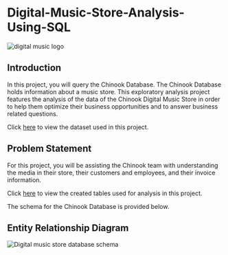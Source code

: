 # Digital-Music-Store-Analysis-Using-SQL
![digital music logo](https://user-images.githubusercontent.com/127675963/229233204-cb464a46-3bc5-4b7b-a638-12f54ef78726.png)


## Introduction
In this project, you will query the Chinook Database. The Chinook Database holds information about a music store. This exploratory analysis project features the analysis of the data of the Chinook Digital Music Store in order to help them optimize their business opportunities and to answer business related questions. 

Click [here](https://www.kaggle.com/datasets/samaxtech/chinook-music-store-data) to view the dataset used in this project.


## Problem Statement

For this project, you will be assisting the Chinook team with understanding the media in their store, their customers and employees, and their invoice information.

Click [here](https://github.com/RishabhJain2404/Digital-Music-Store-Analysis-Using-SQL/files/11130175/Digital.music.store.created.tables.md)
 to view the created tables used for analysis in this project.


The schema for the Chinook Database is provided below.


## Entity Relationship Diagram


![Digital music store database schema](https://user-images.githubusercontent.com/127675963/229241784-b87b8b31-79d2-4a56-b01b-6e881850efb8.png)


